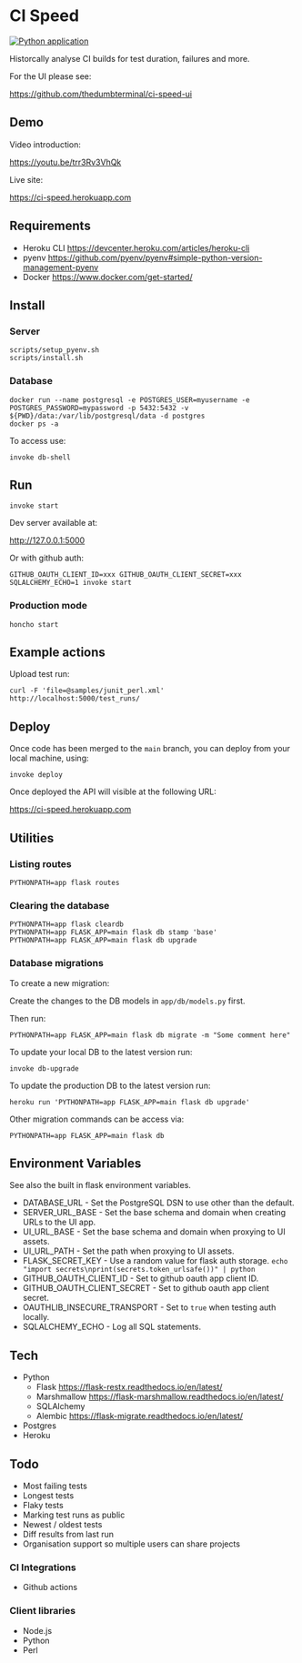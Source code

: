 # CI Speed

[![Python application](https://github.com/thedumbterminal/ci-speed/actions/workflows/python-app.yml/badge.svg)](https://github.com/thedumbterminal/ci-speed/actions/workflows/python-app.yml)

Historcally analyse CI builds for test duration, failures and more.

For the UI please see:

https://github.com/thedumbterminal/ci-speed-ui

## Demo

Video introduction:

https://youtu.be/trr3Rv3VhQk

Live site:

https://ci-speed.herokuapp.com

## Requirements

* Heroku CLI https://devcenter.heroku.com/articles/heroku-cli
* pyenv https://github.com/pyenv/pyenv#simple-python-version-management-pyenv
* Docker https://www.docker.com/get-started/

## Install

### Server

```
scripts/setup_pyenv.sh
scripts/install.sh
```

### Database

```
docker run --name postgresql -e POSTGRES_USER=myusername -e POSTGRES_PASSWORD=mypassword -p 5432:5432 -v ${PWD}/data:/var/lib/postgresql/data -d postgres
docker ps -a
```

To access use:

```
invoke db-shell
```

## Run

```
invoke start
```

Dev server available at:

http://127.0.0.1:5000


Or with github auth:

```
GITHUB_OAUTH_CLIENT_ID=xxx GITHUB_OAUTH_CLIENT_SECRET=xxx SQLALCHEMY_ECHO=1 invoke start
```

### Production mode

```
honcho start
```

## Example actions

Upload test run:

```
curl -F 'file=@samples/junit_perl.xml' http://localhost:5000/test_runs/
```

## Deploy

Once code has been merged to the `main` branch, you can deploy from your local machine, using:

```
invoke deploy
```

Once deployed the API will visible at the following URL:

https://ci-speed.herokuapp.com

## Utilities

### Listing routes

```
PYTHONPATH=app flask routes
```

### Clearing the database

```
PYTHONPATH=app flask cleardb
PYTHONPATH=app FLASK_APP=main flask db stamp 'base'
PYTHONPATH=app FLASK_APP=main flask db upgrade
```

### Database migrations

To create a new migration:

Create the changes to the DB models in `app/db/models.py` first.

Then run:

```
PYTHONPATH=app FLASK_APP=main flask db migrate -m "Some comment here"
```

To update your local DB to the latest version run:

```
invoke db-upgrade
```

To update the production DB to the latest version run:

```
heroku run 'PYTHONPATH=app FLASK_APP=main flask db upgrade'
```

Other migration commands can be access via:

```
PYTHONPATH=app FLASK_APP=main flask db
```

## Environment Variables

See also the built in flask environment variables.

* DATABASE_URL - Set the PostgreSQL DSN to use other than the default.
* SERVER_URL_BASE - Set the base schema and domain when creating URLs to the UI app.
* UI_URL_BASE - Set the base schema and domain when proxying to UI assets.
* UI_URL_PATH - Set the path when proxying to UI assets.
* FLASK_SECRET_KEY - Use a random value for flask auth storage. `echo "import secrets\nprint(secrets.token_urlsafe())" | python`
* GITHUB_OAUTH_CLIENT_ID - Set to github oauth app client ID.
* GITHUB_OAUTH_CLIENT_SECRET - Set to github oauth app client secret.
* OAUTHLIB_INSECURE_TRANSPORT - Set to `true` when testing auth locally.
* SQLALCHEMY_ECHO - Log all SQL statements.

## Tech
* Python
  * Flask https://flask-restx.readthedocs.io/en/latest/
  * Marshmallow https://flask-marshmallow.readthedocs.io/en/latest/
  * SQLAlchemy
  * Alembic https://flask-migrate.readthedocs.io/en/latest/
* Postgres
* Heroku

## Todo

* Most failing tests
* Longest tests
* Flaky tests
* Marking test runs as public
* Newest / oldest tests
* Diff results from last run
* Organisation support so multiple users can share projects

### CI Integrations
* Github actions

### Client libraries

* Node.js
* Python
* Perl
